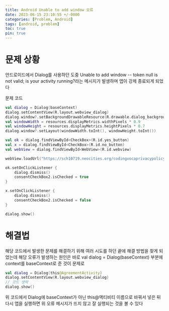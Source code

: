 ```yaml
---
title: Android Unable to add window 오류
date: 2023-06-15 23:10:55 +/-0000
categories: [Problem, Android]
tags: [android, problem]
toc: true
pin: true
---
```


# 문제 상황

안드로이드에서 Dialog를 사용하던 도중 Unable to add window -- token null is not valid; is your activity running?라는 메시지가 발생하며 앱이 강제 종료되게 되었다

문제 코드 

~~~kotlin
val dialog = Dialog(baseContext)
dialog.setContentView(R.layout.webview_dialog)
dialog.window?.setBackgroundDrawableResource(R.drawable.dialog_background)
val windowWidth = resources.displayMetrics.widthPixels * 0.9
val windowHeight = resources.displayMetrics.heightPixels * 0.7
dialog.window?.setLayout(windowWidth.toInt(), windowHeight.toInt())

val ok = dialog.findViewById<CheckBox>(R.id.yes_button)
val x = dialog.findViewById<CheckBox>(R.id.no_button)
val webView = dialog.findViewById<WebView>(R.id.webview)

webView.loadUrl("https://sch10719.neocities.org/codingvocaprivacypolicy")

ok.setOnClickListener {
    dialog.dismiss()
    consentCheckBox2.isChecked = true
}

x.setOnClickListener {
    dialog.dismiss()
    consentCheckBox2.isChecked = false
}

dialog.show()
~~~

# 해결법

해당 코드에서 발생한 문제를 해결하기 위해 여러 시도를 하던 끝에 해결 방법을 찾게 되었는데
해당 오류가 발생하는 원인은 바로 val dialog = Dialog(baseContext) 부분에 context를 baseContext로 준 것이 문제로

~~~kotlin
val dialog = Dialog(this@AgreementActivity)
dialog.setContentView(R.layout.webview_dialog)
// 코드 생략
dialog.show()
~~~

위 코드에서 Dialog에 baseContext가 아닌 this@액티비티 이름으로 바꿔서 넣은 뒤 다시
앱을 실행하면 위 오류 메시지가 뜨지 않고 잘 실행되는 것을 볼 수 있다